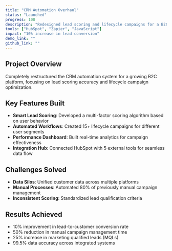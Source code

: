 ```yaml
---
title: "CRM Automation Overhaul"
status: "Launched"
progress: 100
description: "Redesigned lead scoring and lifecycle campaigns for a B2C platform, improving conversion by 10%."
tools: ["HubSpot", "Zapier", "JavaScript"]
impact: "10% increase in lead conversion"
demo_link: ""
github_link: ""
---
```


## Project Overview

Completely restructured the CRM automation system for a growing B2C platform, focusing on lead scoring accuracy and lifecycle campaign optimization.

## Key Features Built

- **Smart Lead Scoring**: Developed a multi-factor scoring algorithm based on user behavior
- **Automated Workflows**: Created 15+ lifecycle campaigns for different user segments  
- **Performance Dashboard**: Built real-time analytics for campaign effectiveness
- **Integration Hub**: Connected HubSpot with 5 external tools for seamless data flow

## Challenges Solved

- **Data Silos**: Unified customer data across multiple platforms
- **Manual Processes**: Automated 80% of previously manual campaign management
- **Inconsistent Scoring**: Standardized lead qualification criteria

## Results Achieved

- 10% improvement in lead-to-customer conversion rate
- 50% reduction in manual campaign management time
- 25% increase in marketing qualified leads (MQLs)
- 99.5% data accuracy across integrated systems